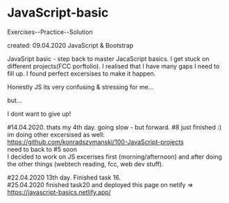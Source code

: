 # JavaScript-basic
 Exercises--Practice--Solution
 
created: 09.04.2020
JavaScript & Bootstrap 

JavaSript basic - step back to master JacaScript basics.
I get stuck on different projects(FCC porftolio). I realised that I have many gaps I need to fill up. 
I found perfect excersises to make it happen. 

Honestly JS its very confusing & stressing for me...

but...

I dont want to give up! 

#14.04.2020. thats my 4th day. going slow - but forward. #8 just finished :) im doing other excersised as well:</br>
https://github.com/konradszymanski/100-JavaScript-projects</br>
need to back to #5 soon</br>
I decided to work on JS excerises first (morning/afternoon) and after doing the other things (webtech reading, fcc, web dev stuff). </br>

#22.04.2020 13th day. Finished task 16.</br>
#25.04.2020 finished task20 and deployed this page on netify => https://javascript-basics.netlify.app/
